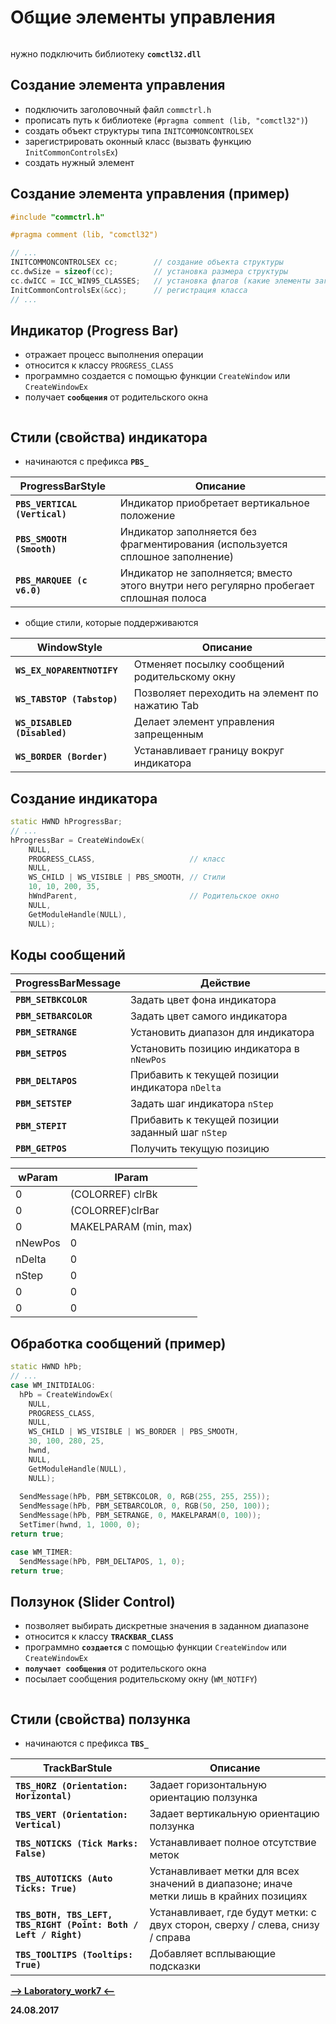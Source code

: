 Общие элементы управления
===

![]()

нужно подключить библиотеку **`comctl32.dll`**

Создание элемента управления
---

* подключить заголовочный файл `commctrl.h`
* прописать путь к библиотеке (`#pragma comment (lib, "comctl32")`)
* создать объект структуры типа `INITCOMMONCONTROLSEX`
* зарегистрировать оконный класс (вызвать функцию `InitCommonControlsEx`)
* создать нужный элемент

Создание элемента управления (пример)
---

```cpp
#include "commctrl.h"

#pragma comment (lib, "comctl32")

// ...
INITCOMMONCONTROLSEX cc;        // создание объекта структуры
cc.dwSize = sizeof(cc);         // установка размера структуры
cc.dwICC = ICC_WIN95_CLASSES;   // установка флагов (какие элементы загружаем)
InitCommonControlsEx(&cc);      // регистрация класса
// ...
```

Индикатор (Progress Bar)
---

* отражает процесс выполнения операции
* относится к классу `PROGRESS_CLASS`
* программно создается с помощью функции `CreateWindow` или `CreateWindowEx`
* получает **`сообщения`** от родительского окна

![]()

Стили (свойства) индикатора
---

* начинаются с префикса **`PBS_`**

ProgressBarStyle                | Описание
--------------------------------|---------------------------------------
**`PBS_VERTICAL (Vertical)`**   |   Индикатор приобретает вертикальное положение
**`PBS_SMOOTH (Smooth)`**       |   Индикатор заполняется без фрагментирования (используется сплошное заполнение)
**`PBS_MARQUEE (c v6.0)`**      |   Индикатор не заполняется; вместо этого внутри него регулярно пробегает сплошная полоса

* общие стили, которые поддерживаются


WindowStyle                   | Описание
------------------------------|----------------------------------------
**`WS_EX_NOPARENTNOTIFY`**    |   Отменяет посылку сообщений родительскому окну
**`WS_TABSTOP (Tabstop)`**    |   Позволяет переходить на элемент по нажатию Tab
**`WS_DISABLED (Disabled)`**  |   Делает элемент управления запрещенным
**`WS_BORDER (Border)`**      |   Устанавливает границу вокруг индикатора

Создание индикатора
---

```cpp
static HWND hProgressBar;
// ...
hProgressBar = CreateWindowEx(
    NULL,
    PROGRESS_CLASS,                     // класс
    NULL,
    WS_CHILD | WS_VISIBLE | PBS_SMOOTH, // Стили
    10, 10, 200, 35,
    hWndParent,                         // Родительское окно
    NULL,
    GetModuleHandle(NULL),
    NULL); 
```

Коды сообщений
---

ProgressBarMessage      | Действие
------------------------|-----------------------
**`PBM_SETBKCOLOR`**    |   Задать цвет фона индикатора
**`PBM_SETBARCOLOR`**   |   Задать цвет самого индикатора
**`PBM_SETRANGE`**      |   Установить диапазон для индикатора
**`PBM_SETPOS`**        |   Установить позицию индикатора в `nNewPos`
**`PBM_DELTAPOS`**      |   Прибавить к текущей позиции индикатора `nDelta`
**`PBM_SETSTEP`**       |   Задать шаг индикатора `nStep`
**`PBM_STEPIT`**        |   Прибавить к текущей позиции заданный шаг `nStep`
**`PBM_GETPOS`**        |   Получить текущую позицию

wParam  | lParam
--------|-----------
0       |   (COLORREF) clrBk
0       |   (COLORREF)clrBar
0       |   MAKELPARAM (min, max)
nNewPos |   0
nDelta  |   0
nStep   |   0 
0       |   0
0       |   0

Обработка сообщений (пример)
---

```cpp
static HWND hPb;
// ...
case WM_INITDIALOG:
  hPb = CreateWindowEx(
    NULL,
    PROGRESS_CLASS,
    NULL,
    WS_CHILD | WS_VISIBLE | WS_BORDER | PBS_SMOOTH,
    30, 100, 280, 25,
    hwnd,
    NULL,
    GetModuleHandle(NULL),
    NULL);
    
  SendMessage(hPb, PBM_SETBKCOLOR, 0, RGB(255, 255, 255));
  SendMessage(hPb, PBM_SETBARCOLOR, 0, RGB(50, 250, 100));
  SendMessage(hPb, PBM_SETRANGE, 0, MAKELPARAM(0, 100));
  SetTimer(hwnd, 1, 1000, 0);
return true;

case WM_TIMER:
  SendMessage(hPb, PBM_DELTAPOS, 1, 0);
return true;
```

Ползунок (Slider Control)
---

* позволяет выбирать дискретные значения в заданном диапазоне
* относится к классу **`TRACKBAR_CLASS`**
* программно **`создается`** с помощью функции `CreateWindow` или `CreateWindowEx`
* **`получает сообщения`** от родительского окна
* посылает сообщения родительскому окну (`WM_NOTIFY`)

![]()

Стили (свойства) ползунка
---

* начинаются с префикса **`TBS_`**

TrackBarStule                                                     | Описание
------------------------------------------------------------------|------------------------------------------
**`TBS_HORZ (Orientation: Horizontal)`**                          |   Задает горизонтальную ориентацию ползунка
**`TBS_VERT (Orientation: Vertical)`**                            |   Задает вертикальную ориентацию ползунка
**`TBS_NOTICKS (Tick Marks: False)`**                             |   Устанавливает полное отсутствие меток
**`TBS_AUTOTICKS (Auto Ticks: True)`**                            |   Устанавливает метки для всех значений в диапазоне; иначе метки лишь в крайних позициях
**`TBS_BOTH, TBS_LEFT, TBS_RIGHT (Point: Both / Left / Right)`**  |   Устанавливает, где будут метки: с двух сторон, сверху / слева, снизу / справа
**`TBS_TOOLTIPS (Tooltips: True)`**                               |   Добавляет всплывающие подсказки






[**-->     Laboratory_work7     <--**](https://github.com/SuvStreet/IT_Step_WinAPI/tree/master/Laboratory_work/Work6)

**24.08.2017**
